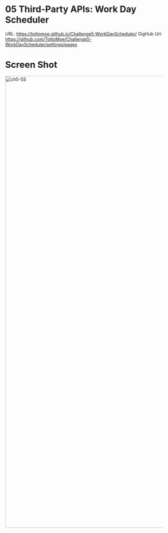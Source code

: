 # 05 Third-Party APIs: Work Day Scheduler

URL: https://tottomoe.github.io/Challenge5-WorkDayScheduler/
GigHub Url: https://github.com/TottoMoe/Challenge5-WorkDayScheduler/settings/pages

# Screen Shot

<img width="1440" alt="ch5-SS" src="https://user-images.githubusercontent.com/105409104/179848090-cdebc8f4-9777-43ae-aa68-7193c4737f1f.png">
